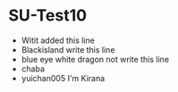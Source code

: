 # SU-Test10
- Witit added this line
- Blackisland write this line 
- blue eye white dragon not write this line
- chaba
- yuichan005 
I'm Kirana
